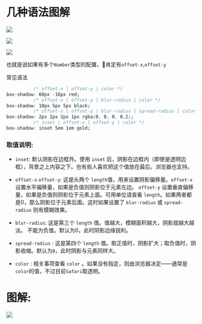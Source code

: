 # 几种语法图解

![](https://mp1.oss-cn-beijing.aliyuncs.com/blog/syntax-1.png)

![](https://mp1.oss-cn-beijing.aliyuncs.com/blog/syntax-2.png)

![](https://mp1.oss-cn-beijing.aliyuncs.com/blog/syntax-3.png)

也就是说如果有多个`Number`类型的配置，肯定有`offset-x`,`offset-y`

常见语法

```css
          /* offset-x | offset-y | color */
box-shadow: 60px -16px red;
          /* offset-x | offset-y | blur-radius | color */
box-shadow: 10px 5px 5px black;
          /* offset-x | offset-y | blur-radius | spread-radius | color */
box-shadow: 2px 2px 2px 1px rgba(0, 0, 0, 0.2);
          /* inset | offset-x | offset-y | color */
box-shadow: inset 5em 1em gold;
```


### 取值说明:

- `inset`: 默认阴影在边框外。使用 `inset` 后，阴影在边框内（即使是透明边框），背景之上内容之下。也有些人喜欢把这个值放在最后，浏览器也支持。

- `offset-x` `offset-y`: 这是头两个 `length`值，用来设置阴影偏移量。`offset-x` 设置水平偏移量，如果是负值则阴影位于元素左边。 `offset-y` 设置垂直偏移量，如果是负值则阴影位于元素上面。可用单位请查看 `length`。如果两者都是0，那么阴影位于元素后面。这时如果设置了 `blur-radius` 或 `spread-radius` 则有模糊效果。

- `blur-radius`: 这是第三个 `length` 值。值越大，模糊面积越大，阴影就越大越淡。 不能为负值。默认为0，此时阴影边缘锐利。

- `spread-radius` : 这是第四个 `length` 值。取正值时，阴影扩大；取负值时，阴影收缩。默认为`0`，此时阴影与元素同样大。

- `color` : 相关事项查看 `color` 。如果没有指定，则由浏览器决定——通常是`color`的值，不过目前`Safari`取透明。

# 图解:

![](http://mp1.oss-cn-beijing.aliyuncs.com/blog/box-shadow-diagram.png)